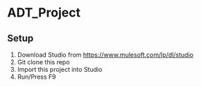 # ADT_Project

## Setup
1. Download Studio from https://www.mulesoft.com/lp/dl/studio
2. Git clone this repo
3. Import this project into Studio
4. Run/Press F9
